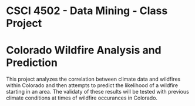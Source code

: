 # CSCI 4502 - Data Mining - Class Project
# Colorado Wildfire Analysis and Prediction

This project analyzes the correlation between climate data and wildfires within Colorado and then attempts to predict the likelihood of a wildfire starting in an area. The validaty of these results will be tested with previous climate conditions at times of wildfire occurances in Colorado.  
